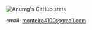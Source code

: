 ![Anurag's GitHub stats](https://github-readme-stats.vercel.app/api?username=8harrison&show_icons=true&theme=radical)

email: monteiro4100@gmail.com

